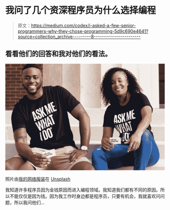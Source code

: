 # 我问了几个资深程序员为什么选择编程

> 原文：<https://medium.com/codex/i-asked-a-few-senior-programmers-why-they-chose-programming-5d9c690e4641?source=collection_archive---------8----------------------->

## 看看他们的回答和我对他们的看法。

![](img/e54040f533c99c3dab5e8d78a1a51fd3.png)

照片由[我的网络服装](https://unsplash.com/@mynetworkingapparel?utm_source=medium&utm_medium=referral)在 [Unsplash](https://unsplash.com?utm_source=medium&utm_medium=referral)

我知道许多程序员因为金钱原因而进入编程领域。我知道我们都有不同的原因。所以不能仅仅是因为钱。因为我工作时身边都是程序员，只要有机会，我就喜欢问问题，所以我问他们…